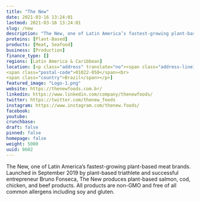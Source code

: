 ```yaml
---
title: "The New"
date: 2021-03-16 13:24:01
lastmod: 2021-03-16 13:24:01
slug: /new
description: "The New, one of Latin America’s fastest-growing plant-based meat brands. Launched in September 2019 by plant-based triathlete and successful entrepreneur Bruno Fonseca, The New produces plant-based salmon, cod, chicken, and beef products. All products are non-GMO and free of all common allergens including soy and gluten."
proteins: [Plant-Based]
products: [Meat, Seafood]
business: [Production]
finance_type: []
regions: [Latin America & Caribbean]
location: [<p class="address" translate="no"><span class="address-line1">Parque Dom Pedro II</span><br>
<span class="postal-code">01022-050</span><br>
<span class="country">Brazil</span></p>]
featured_image: "Logo-1.png"
website: https://thenewfoods.com.br/
linkedin: https://www.linkedin.com/company/thenewfoods/
twitter: https://twitter.com/thenew_foods
instagram: https://www.instagram.com/thenew.foods/
facebook: 
youtube: 
crunchbase: 
draft: false
pinned: false
homepage: false
weight: 5000
uuid: 8602
---
```

The New, one of Latin America’s fastest-growing plant-based meat brands. Launched in September 2019 by plant-based triathlete and successful entrepreneur Bruno Fonseca, The New produces plant-based salmon, cod, chicken, and beef products. All products are non-GMO and free of all common allergens including soy and gluten.
